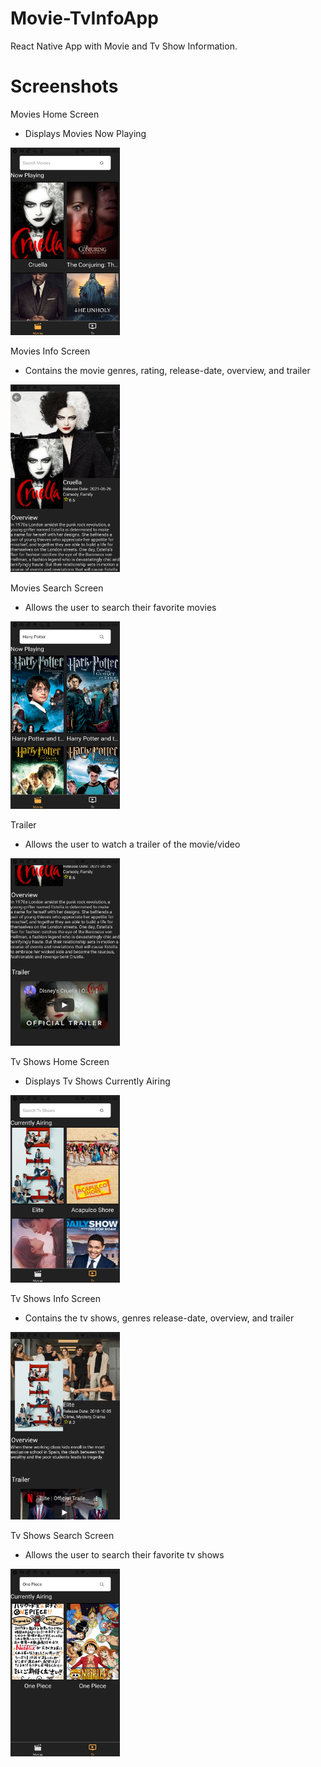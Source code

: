# Movie-TvInfoApp

React Native App with Movie and Tv Show Information.

# Screenshots

Movies Home Screen
- Displays Movies Now Playing
<img src="/demo/screenshots/Movies-Home.png" height="300" width="175">

Movies Info Screen
- Contains the movie genres, rating, release-date, overview, and trailer

<img src="/demo/screenshots/Movies-Info.png" height="300" width="175" >

Movies Search Screen
- Allows the user to search their favorite movies

<img src="/demo/screenshots/Movies-Search.png" height="300" width="175" >

Trailer
- Allows the user to watch a trailer of the movie/video

<img src="/demo/screenshots/Trailer.png" height="300" width="175">

Tv Shows Home Screen
- Displays Tv Shows Currently Airing

<img src="/demo/screenshots/Tv-Home.png" height="300" width="175" >

Tv Shows Info Screen
- Contains the tv shows, genres release-date, overview, and trailer

<img src="/demo/screenshots/Tv-Info.png" height="300" width="175" >

Tv Shows Search Screen
- Allows the user to search their favorite tv shows

<img src="/demo/screenshots/Tv-Search.png" height="300" width="175" >
